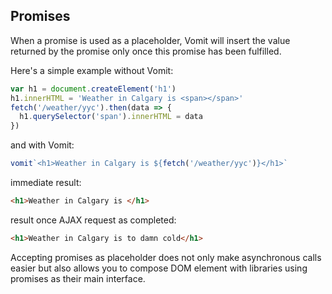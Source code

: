 ## Promises

When a promise is used as a placeholder, Vomit will insert the value returned by the promise only once this promise has been fulfilled.

Here's a simple example without Vomit:

```js
var h1 = document.createElement('h1')
h1.innerHTML = 'Weather in Calgary is <span></span>'
fetch('/weather/yyc').then(data => {
  h1.querySelector('span').innerHTML = data
})
```

and with Vomit:

```js
vomit`<h1>Weather in Calgary is ${fetch('/weather/yyc')}</h1>`
```

immediate result:

```html
<h1>Weather in Calgary is </h1>
```

result once AJAX request as completed:

```html
<h1>Weather in Calgary is to damn cold</h1>
```

Accepting promises as placeholder does not only make asynchronous calls easier but also allows you to compose DOM element with libraries using promises as their main interface.
